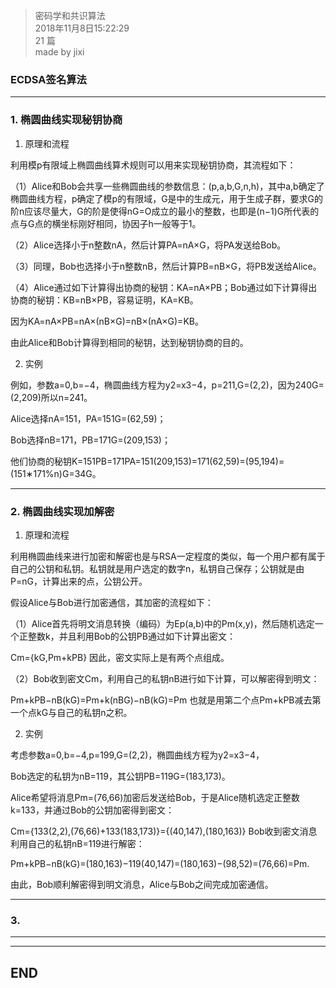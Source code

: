 > 密码学和共识算法  
> 2018年11月8日15:22:29       
> 21 篇  
>made by jixi

###  ECDSA签名算法


----------


### 1. 椭圆曲线实现秘钥协商  

1. 原理和流程

 利用模p有限域上椭圆曲线算术规则可以用来实现秘钥协商，其流程如下：  
 

（1）Alice和Bob会共享一些椭圆曲线的参数信息：(p,a,b,G,n,h)，其中a,b确定了椭圆曲线方程，p确定了模p的有限域，G是中的生成元，用于生成子群，要求G的阶n应该尽量大，G的阶是使得nG=O成立的最小的整数，也即是(n−1)G所代表的点与G点的横坐标刚好相同，协因子h一般等于1。  


（2）Alice选择小于n整数nA，然后计算PA=nA×G，将PA发送给Bob。  


（3）同理，Bob也选择小于n整数nB，然后计算PB=nB×G，将PB发送给Alice。  


（4）Alice通过如下计算得出协商的秘钥：KA=nA×PB；Bob通过如下计算得出协商的秘钥：KB=nB×PB，容易证明，KA=KB。  


因为KA=nA×PB=nA×(nB×G)=nB×(nA×G)=KB。  


由此Alice和Bob计算得到相同的秘钥，达到秘钥协商的目的。  


2. 实例

例如，参数a=0,b=−4，椭圆曲线方程为y2=x3−4，p=211,G=(2,2)，因为240G=(2,209)所以n=241。  


Alice选择nA=151，PA=151G=(62,59)；  


Bob选择nB=171，PB=171G=(209,153)；  


他们协商的秘钥K=151PB=171PA=151(209,153)=171(62,59)=(95,194)=(151∗171%n)G=34G。  

----------

### 2. 椭圆曲线实现加解密  

1. 原理和流程

利用椭圆曲线来进行加密和解密也是与RSA一定程度的类似，每一个用户都有属于自己的公钥和私钥。私钥就是用户选定的数字n，私钥自己保存；公钥就是由P=nG，计算出来的点，公钥公开。

假设Alice与Bob进行加密通信，其加密的流程如下：

（1）Alice首先将明文消息转换（编码）为Ep(a,b)中的Pm(x,y)，然后随机选定一个正整数k，并且利用Bob的公钥PB通过如下计算出密文：

Cm={kG,Pm+kPB}
因此，密文实际上是有两个点组成。

（2）Bob收到密文Cm，利用自己的私钥nB进行如下计算，可以解密得到明文：

Pm+kPB−nB(kG)=Pm+k(nBG)−nB(kG)=Pm
也就是用第二个点Pm+kPB减去第一个点kG与自己的私钥n之积。

2. 实例

 考虑参数a=0,b=−4,p=199,G=(2,2)，椭圆曲线方程为y2=x3−4，

Bob选定的私钥为nB=119，其公钥PB=119G=(183,173)。

Alice希望将消息Pm=(76,66)加密后发送给Bob，于是Alice随机选定正整数k=133，并通过Bob的公钥加密得到密文：

Cm={133(2,2),(76,66)+133(183,173)}={(40,147),(180,163)}
Bob收到密文消息利用自己的私钥nB=119进行解密：

Pm+kPB−nB(kG)=(180,163)−119(40,147)=(180,163)−(98,52)=(76,66)=Pm.

由此，Bob顺利解密得到明文消息，Alice与Bob之间完成加密通信。

----------

### 3. 


----------



----------
## END

